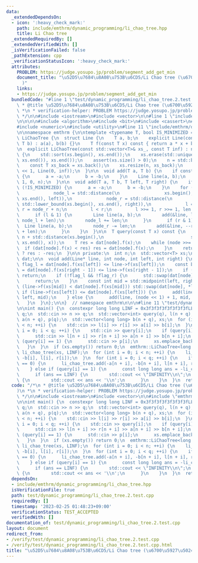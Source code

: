 ```yaml
---
data:
  _extendedDependsOn:
  - icon: ':heavy_check_mark:'
    path: include/emthrm/dynamic_programming/li_chao_tree.hpp
    title: Li Chao tree
  _extendedRequiredBy: []
  _extendedVerifiedWith: []
  _isVerificationFailed: false
  _pathExtension: cpp
  _verificationStatusIcon: ':heavy_check_mark:'
  attributes:
    PROBLEM: https://judge.yosupo.jp/problem/segment_add_get_min
    document_title: "\u52D5\u7684\u8A08\u753B\u6CD5/Li Chao tree (\u6700\u5927\u5024\
      )"
    links:
    - https://judge.yosupo.jp/problem/segment_add_get_min
  bundledCode: "#line 1 \"test/dynamic_programming/li_chao_tree.2.test.cpp\"\n/*\n\
    \ * @title \u52D5\u7684\u8A08\u753B\u6CD5/Li Chao tree (\u6700\u5927\u5024)\n\
    \ *\n * verification-helper: PROBLEM https://judge.yosupo.jp/problem/segment_add_get_min\n\
    \ */\n\n#include <iostream>\n#include <vector>\n\n#line 1 \"include/emthrm/dynamic_programming/li_chao_tree.hpp\"\
    \n\n\n\n#include <algorithm>\n#include <bit>\n#include <cassert>\n#include <iterator>\n\
    #include <numeric>\n#include <utility>\n#line 11 \"include/emthrm/dynamic_programming/li_chao_tree.hpp\"\
    \n\nnamespace emthrm {\n\ntemplate <typename T, bool IS_MINIMIZED = true>\nstruct\
    \ LiChaoTree {\n  struct Line {\n    T a, b;\n    explicit Line(const T a, const\
    \ T b) : a(a), b(b) {}\n    T f(const T x) const { return a * x + b; }\n  };\n\
    \n  explicit LiChaoTree(const std::vector<T>& xs_, const T inf) : n(1), xs(xs_)\
    \ {\n    std::sort(xs.begin(), xs.end());\n    xs.erase(std::unique(xs.begin(),\
    \ xs.end()), xs.end());\n    assert(xs.size() > 0);\n    n = std::bit_ceil(xs.size());\n\
    \    const T xs_back = xs.back();\n    xs.resize(n, xs_back);\n    dat.assign(n\
    \ << 1, Line(0, inf));\n  }\n\n  void add(T a, T b) {\n    if constexpr (!IS_MINIMIZED)\
    \ {\n      a = -a;\n      b = -b;\n    }\n    Line line(a, b);\n    add(&line,\
    \ 1, 0, n);\n  }\n\n  void add(T a, T b, T left, T right) {\n    if constexpr\
    \ (!IS_MINIMIZED) {\n      a = -a;\n      b = -b;\n    }\n    for (int len = 1,\n\
    \             node_l = std::distance(\n                 xs.begin(), std::lower_bound(xs.begin(),\
    \ xs.end(), left)),\n             node_r = std::distance(\n                 xs.begin(),\
    \ std::lower_bound(xs.begin(), xs.end(), right)),\n             l = node_l + n,\
    \ r = node_r + n;\n         l < r;\n         l >>= 1, r >>= 1, len <<= 1) {\n\
    \      if (l & 1) {\n        Line line(a, b);\n        add(&line, l++, node_l,\
    \ node_l + len);\n        node_l += len;\n      }\n      if (r & 1) {\n      \
    \  Line line(a, b);\n        node_r -= len;\n        add(&line, --r, node_r, node_r\
    \ + len);\n      }\n    }\n  }\n\n  T query(const T x) const {\n    int node =\
    \ n + std::distance(xs.begin(),\n                                 std::lower_bound(xs.begin(),\
    \ xs.end(), x));\n    T res = dat[node].f(x);\n    while (node >>= 1) {\n    \
    \  if (dat[node].f(x) < res) res = dat[node].f(x);\n    }\n    return IS_MINIMIZED\
    \ ? res : -res;\n  }\n\n private:\n  int n;\n  std::vector<T> xs;\n  std::vector<Line>\
    \ dat;\n\n  void add(Line* line, int node, int left, int right) {\n    const bool\
    \ flag_l = dat[node].f(xs[left]) <= line->f(xs[left]);\n    const bool flag_r\
    \ = dat[node].f(xs[right - 1]) <= line->f(xs[right - 1]);\n    if (flag_l && flag_r)\
    \ return;\n    if (!flag_l && !flag_r) {\n      std::swap(dat[node], *line);\n\
    \      return;\n    }\n    const int mid = std::midpoint(left, right);\n    if\
    \ (line->f(xs[mid]) < dat[node].f(xs[mid])) std::swap(dat[node], *line);\n   \
    \ if (line->f(xs[left]) <= dat[node].f(xs[left])) {\n      add(line, node << 1,\
    \ left, mid);\n    } else {\n      add(line, (node << 1) + 1, mid, right);\n \
    \   }\n  }\n};\n\n}  // namespace emthrm\n\n\n#line 11 \"test/dynamic_programming/li_chao_tree.2.test.cpp\"\
    \n\nint main() {\n  constexpr long long LINF = 0x3f3f3f3f3f3f3f3fLL;\n  int n,\
    \ q;\n  std::cin >> n >> q;\n  std::vector<int> query(q), l(n + q), r(n + q),\
    \ a(n + q), p(q);\n  std::vector<long long> b(n + q), xs;\n  for (int i = 0; i\
    \ < n; ++i) {\n    std::cin >> l[i] >> r[i] >> a[i] >> b[i];\n  }\n  for (int\
    \ i = 0; i < q; ++i) {\n    std::cin >> query[i];\n    if (query[i] == 0) {\n\
    \      std::cin >> l[n + i] >> r[n + i] >> a[n + i] >> b[n + i];\n    } else if\
    \ (query[i] == 1) {\n      std::cin >> p[i];\n      xs.emplace_back(p[i]);\n \
    \   }\n  }\n  if (xs.empty()) return 0;\n  emthrm::LiChaoTree<long long, false>\
    \ li_chao_tree(xs, LINF);\n  for (int i = 0; i < n; ++i) {\n    li_chao_tree.add(-a[i],\
    \ -b[i], l[i], r[i]);\n  }\n  for (int i = 0; i < q; ++i) {\n    if (query[i]\
    \ == 0) {\n      li_chao_tree.add(-a[n + i], -b[n + i], l[n + i], r[n + i]);\n\
    \    } else if (query[i] == 1) {\n      const long long ans = -li_chao_tree.query(p[i]);\n\
    \      if (ans == LINF) {\n        std::cout << \"INFINITY\\n\";\n      } else\
    \ {\n        std::cout << ans << '\\n';\n      }\n    }\n  }\n  return 0;\n}\n"
  code: "/*\n * @title \u52D5\u7684\u8A08\u753B\u6CD5/Li Chao tree (\u6700\u5927\u5024\
    )\n *\n * verification-helper: PROBLEM https://judge.yosupo.jp/problem/segment_add_get_min\n\
    \ */\n\n#include <iostream>\n#include <vector>\n\n#include \"emthrm/dynamic_programming/li_chao_tree.hpp\"\
    \n\nint main() {\n  constexpr long long LINF = 0x3f3f3f3f3f3f3f3fLL;\n  int n,\
    \ q;\n  std::cin >> n >> q;\n  std::vector<int> query(q), l(n + q), r(n + q),\
    \ a(n + q), p(q);\n  std::vector<long long> b(n + q), xs;\n  for (int i = 0; i\
    \ < n; ++i) {\n    std::cin >> l[i] >> r[i] >> a[i] >> b[i];\n  }\n  for (int\
    \ i = 0; i < q; ++i) {\n    std::cin >> query[i];\n    if (query[i] == 0) {\n\
    \      std::cin >> l[n + i] >> r[n + i] >> a[n + i] >> b[n + i];\n    } else if\
    \ (query[i] == 1) {\n      std::cin >> p[i];\n      xs.emplace_back(p[i]);\n \
    \   }\n  }\n  if (xs.empty()) return 0;\n  emthrm::LiChaoTree<long long, false>\
    \ li_chao_tree(xs, LINF);\n  for (int i = 0; i < n; ++i) {\n    li_chao_tree.add(-a[i],\
    \ -b[i], l[i], r[i]);\n  }\n  for (int i = 0; i < q; ++i) {\n    if (query[i]\
    \ == 0) {\n      li_chao_tree.add(-a[n + i], -b[n + i], l[n + i], r[n + i]);\n\
    \    } else if (query[i] == 1) {\n      const long long ans = -li_chao_tree.query(p[i]);\n\
    \      if (ans == LINF) {\n        std::cout << \"INFINITY\\n\";\n      } else\
    \ {\n        std::cout << ans << '\\n';\n      }\n    }\n  }\n  return 0;\n}\n"
  dependsOn:
  - include/emthrm/dynamic_programming/li_chao_tree.hpp
  isVerificationFile: true
  path: test/dynamic_programming/li_chao_tree.2.test.cpp
  requiredBy: []
  timestamp: '2023-02-25 01:48:23+09:00'
  verificationStatus: TEST_ACCEPTED
  verifiedWith: []
documentation_of: test/dynamic_programming/li_chao_tree.2.test.cpp
layout: document
redirect_from:
- /verify/test/dynamic_programming/li_chao_tree.2.test.cpp
- /verify/test/dynamic_programming/li_chao_tree.2.test.cpp.html
title: "\u52D5\u7684\u8A08\u753B\u6CD5/Li Chao tree (\u6700\u5927\u5024)"
---
```

